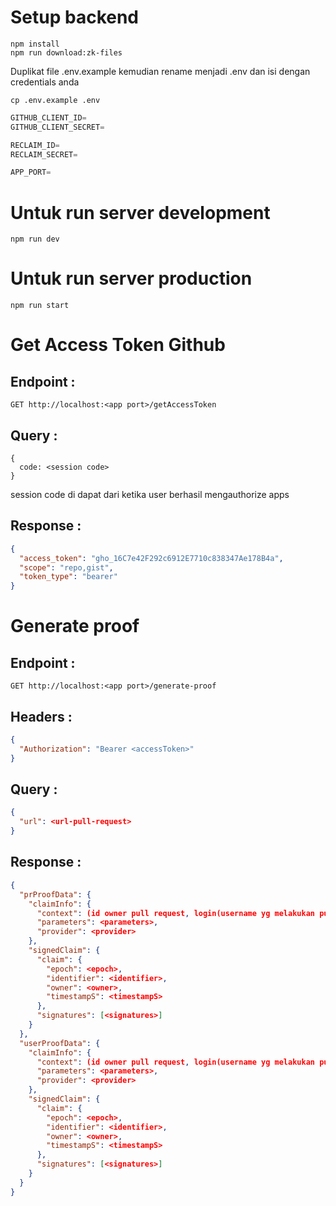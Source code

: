 # Setup backend

```shell
npm install
npm run download:zk-files
```

Duplikat file .env.example kemudian rename menjadi .env dan isi dengan credentials anda

```shell
cp .env.example .env
```

```javascript
GITHUB_CLIENT_ID=
GITHUB_CLIENT_SECRET=

RECLAIM_ID=
RECLAIM_SECRET=

APP_PORT=
```

# Untuk run server development

```shell
npm run dev
```

# Untuk run server production

```shell
npm run start
```

# Get Access Token Github

## Endpoint :

```
GET http://localhost:<app port>/getAccessToken
```
## Query :
```
{
  code: <session code>
}
```

session code di dapat dari ketika user berhasil mengauthorize apps

## Response :

```json
{
  "access_token": "gho_16C7e42F292c6912E7710c838347Ae178B4a",
  "scope": "repo,gist",
  "token_type": "bearer"
}
```

# Generate proof

## Endpoint :

```
GET http://localhost:<app port>/generate-proof
```

## Headers :
```json
{
  "Authorization": "Bearer <accessToken>"
}
```

## Query :

```json
{
  "url": <url-pull-request>
}
```

## Response :

```json
{
  "prProofData": {
    "claimInfo": {
      "context": (id owner pull request, login(username yg melakukan pull request), node_id, merged status(true|false)),
      "parameters": <parameters>,
      "provider": <provider>
    },
    "signedClaim": {
      "claim": {
        "epoch": <epoch>,
        "identifier": <identifier>,
        "owner": <owner>,
        "timestampS": <timestampS>
      },
      "signatures": [<signatures>]
    }
  },
  "userProofData": {
    "claimInfo": {
      "context": (id owner pull request, login(username yg melakukan pull request), node_id),
      "parameters": <parameters>,
      "provider": <provider>
    },
    "signedClaim": {
      "claim": {
        "epoch": <epoch>,
        "identifier": <identifier>,
        "owner": <owner>,
        "timestampS": <timestampS>
      },
      "signatures": [<signatures>]
    }
  }
}

```
